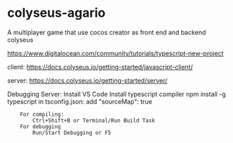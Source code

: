 # colyseus-agario
A multiplayer game that use cocos creator as front end and backend colyseus

https://www.digitalocean.com/community/tutorials/typescript-new-project

client:
	https://docs.colyseus.io/getting-started/javascript-client/
	
server:
	https://docs.colyseus.io/getting-started/server/
	
Debugging
	Server:
		Install VS Code
		Install typescript compiler
			npm install -g typescript
			in tsconfig.json: add "sourceMap": true
		
		For compiling:
			Ctrl+Shift+B or Terminal/Run Build Task
		For debugging
			Run/Start Debugging or F5


